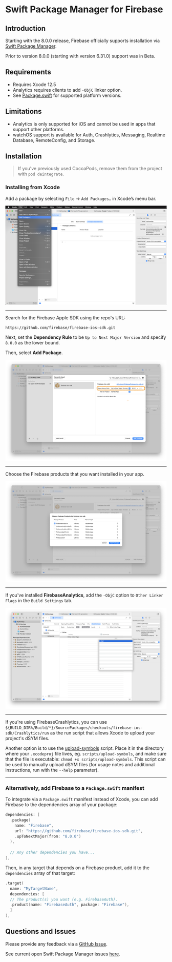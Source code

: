 # Swift Package Manager for Firebase

## Introduction

Starting with the 8.0.0 release, Firebase officially supports installation via [Swift
Package Manager](https://swift.org/package-manager/).

Prior to version 8.0.0 (starting with version 6.31.0) support was in Beta.

## Requirements

- Requires Xcode 12.5
- Analytics requires clients to add `-ObjC` linker option.
- See [Package.swift](Package.swift) for supported platform versions.

## Limitations

- Analytics is only supported for iOS and cannot be used in apps that support other platforms.
- watchOS support is available for Auth, Crashlytics, Messaging, Realtime Database, RemoteConfig,
  and Storage.

## Installation

> If you've previously used CocoaPods, remove them from the project with `pod deintegrate`.

### Installing from Xcode

Add a package by selecting `File` → `Add Packages…` in Xcode’s menu bar. 

<img src="docs/resources/swiftpm_step1.png">

---

Search for the Firebase Apple SDK using the repo's URL:
```console
https://github.com/firebase/firebase-ios-sdk.git
```

Next, set the **Dependency Rule** to be `Up to Next Major Version` and specify `8.0.0` as the lower bound.

Then, select **Add Package**.

<img src="docs/resources/swiftpm_step2.png">

---

Choose the Firebase products that you want installed in your app.

<img src="docs/resources/swiftpm_step3.png">

---

If you've installed **FirebaseAnalytics**, add the `-ObjC` option to `Other Linker Flags`
in the `Build Settings` tab.

<img src="docs/resources/swiftpm_step4.png">

---

If you're using FirebaseCrashlytics, you can use
`${BUILD_DIR%/Build/*}/SourcePackages/checkouts/firebase-ios-sdk/Crashlytics/run`
as the run script that allows Xcode to upload your project's dSYM files.

Another option is to use the
[upload-symbols](https://github.com/firebase/firebase-ios-sdk/raw/master/Crashlytics/upload-symbols)
script. Place it in the directory where your `.xcodeproj` file lives,
eg. `scripts/upload-symbols`, and make sure that the file is executable:
`chmod +x scripts/upload-symbols`.
This script can be used to manually upload dSYM files (for usage notes and
additional instructions, run with the `--help` parameter).

---

### Alternatively, add Firebase to a `Package.swift` manifest

To integrate via a `Package.swift` manifest instead of Xcode, you can add
Firebase to the dependencies array of your package:

```swift
dependencies: [
  .package(
    name: "Firebase",
    url: "https://github.com/firebase/firebase-ios-sdk.git",
    .upToNextMajor(from: "8.0.0")
  ),

  // Any other dependencies you have...
],
```

Then, in any target that depends on a Firebase product, add it to the `dependencies`
array of that target:

```swift
.target(
  name: "MyTargetName",
  dependencies: [
  // The product(s) you want (e.g. FirebaseAuth).
  .product(name: "FirebaseAuth", package: "Firebase"),
  ]
),
```

## Questions and Issues

Please provide any feedback via a [GitHub
Issue](https://github.com/firebase/firebase-ios-sdk/issues/new?template=bug_report.md).

See current open Swift Package Manager issues
[here](https://github.com/firebase/firebase-ios-sdk/labels/Swift%20Package%20Manager).
